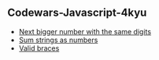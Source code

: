 ## Codewars-Javascript-4kyu
- [Next bigger number with the same digits](https://github.com/ceshang/Codewars-javascript/blob/master/4/next_bigger_number_with_the_same_digits.js)
- [Sum strings as numbers](https://github.com/ceshang/Codewars-javascript/blob/master/4/sum_strings_as_numbers.js)
- [Valid braces](https://github.com/ceshang/Codewars-javascript/blob/master/4/valid_braces.js)
